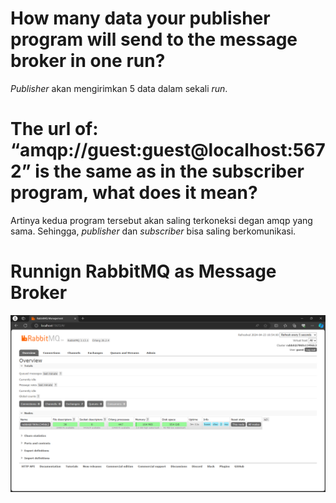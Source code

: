 # How many data your publisher program will send to the message broker in one run?  
_Publisher_ akan mengirimkan 5 data dalam sekali _run_. 

# The url of: “amqp://guest:guest@localhost:5672” is the same as in the subscriber program, what does it mean? 
Artinya kedua program tersebut akan saling terkoneksi degan amqp yang sama. Sehingga, _publisher_ dan _subscriber_ bisa saling berkomunikasi.

# Runnign RabbitMQ as Message Broker
![img.png](images/RunningRabbitMQAsMssgBroker.png)
